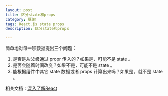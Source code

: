 ```yaml
---
layout: post
title: 区分state和props
category: 框架
tags: React.js state props
description: 区分state和props

---
```


简单地对每一项数据提出三个问题：

1. 是否是从父级通过 propr 传入的？如果是，可能不是 state 。 
2. 是否会随着时间改变？如果不是，可能不是 state 。 
3. 能根据组件中其它 state 数据或者 props 计算出来吗？如果是，就不是 state 。

相关文档：[深入了解React](http://reactjs.cn/react/docs/thinking-in-react.html)
